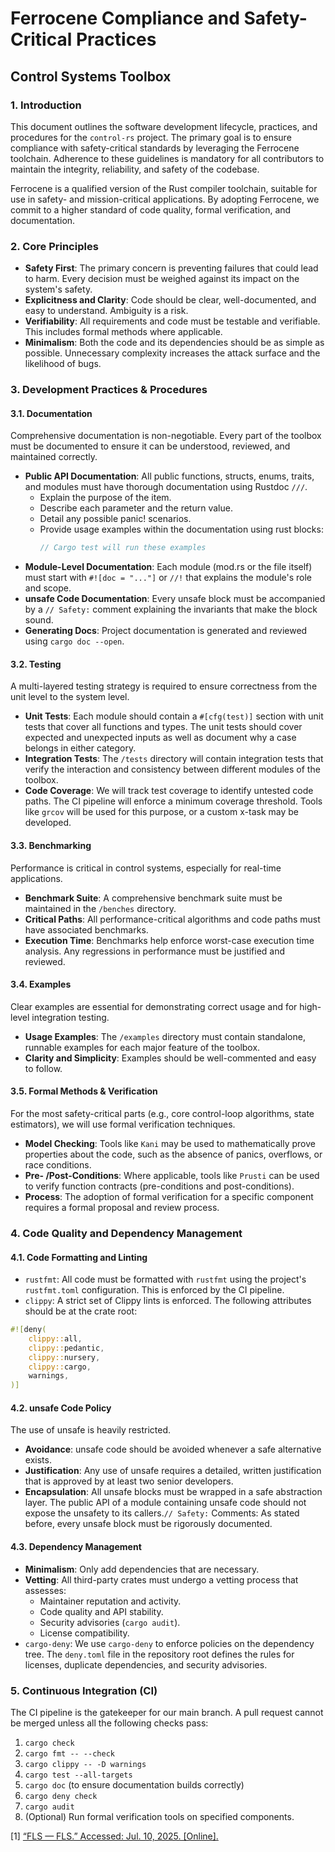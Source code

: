 # Ferrocene Compliance and Safety-Critical Practices
## Control Systems Toolbox
### 1. Introduction

This document outlines the software development lifecycle, practices, and procedures for the `control-rs` project. 
The primary goal is to ensure compliance with safety-critical standards by leveraging the Ferrocene toolchain. 
Adherence to these guidelines is mandatory for all contributors to maintain the integrity, reliability, and safety of 
the codebase.

Ferrocene is a qualified version of the Rust compiler toolchain, suitable for use in safety- and mission-critical 
applications. By adopting Ferrocene, we commit to a higher standard of code quality, formal verification, and 
documentation.

### 2. Core Principles
* **Safety First**: The primary concern is preventing failures that could lead to harm. Every decision must be 
weighed against its impact on the system's safety.
* **Explicitness and Clarity**: Code should be clear, well-documented, and easy to understand. Ambiguity is a risk.
* **Verifiability**: All requirements and code must be testable and verifiable. This includes formal methods where 
applicable.
* **Minimalism**: Both the code and its dependencies should be as simple as possible. Unnecessary complexity increases 
the attack surface and the likelihood of bugs.

### 3. Development Practices & Procedures
#### 3.1. Documentation
Comprehensive documentation is non-negotiable. Every part of the toolbox must be documented to ensure it can be 
understood, reviewed, and maintained correctly.
* **Public API Documentation**: All public functions, structs, enums, traits, and modules must have thorough 
documentation using Rustdoc `///`.
  * Explain the purpose of the item.
  * Describe each parameter and the return value.
  * Detail any possible panic! scenarios.
  * Provide usage examples within the documentation using rust blocks:
    ```rust
    // Cargo test will run these examples
    ```
* **Module-Level Documentation**: Each module (mod.rs or the file itself) must start with `#![doc = "..."]` or `//!` 
that explains the module's role and scope.
* **unsafe Code Documentation**: Every unsafe block must be accompanied by a `// Safety:` comment explaining the 
invariants that make the block sound.
* **Generating Docs**: Project documentation is generated and reviewed using `cargo doc --open`.

#### 3.2. Testing
A multi-layered testing strategy is required to ensure correctness from the unit level to the system level.
* **Unit Tests**: Each module should contain a `#[cfg(test)]` section with unit tests that cover all functions and 
types. The unit tests should cover expected and unexpected inputs as well as document why a case belongs in either
category.
* **Integration Tests**: The `/tests` directory will contain integration tests that verify the interaction and 
consistency between different modules of the toolbox.
* **Code Coverage**: We will track test coverage to identify untested code paths. The CI pipeline will enforce a 
minimum coverage threshold. Tools like `grcov` will be used for this purpose, or a custom x-task may be developed.

#### 3.3. Benchmarking
Performance is critical in control systems, especially for real-time applications.
* **Benchmark Suite**: A comprehensive benchmark suite must be maintained in the `/benches` directory.
* **Critical Paths**: All performance-critical algorithms and code paths must have associated benchmarks.
* **Execution Time**: Benchmarks help enforce worst-case execution time analysis. Any regressions in performance must 
be justified and reviewed.

#### 3.4. Examples
Clear examples are essential for demonstrating correct usage and for high-level integration testing.
* **Usage Examples**: The `/examples` directory must contain standalone, runnable examples for each major feature of 
the toolbox.
* **Clarity and Simplicity**: Examples should be well-commented and easy to follow.

#### 3.5. Formal Methods & Verification
For the most safety-critical parts (e.g., core control-loop algorithms, state estimators), we will use formal 
verification techniques.
* **Model Checking**: Tools like `Kani` may be used to mathematically prove properties about the code, such as the 
absence of panics, overflows, or race conditions.
* **Pre- /Post-Conditions**: Where applicable, tools like `Prusti` can be used to verify function contracts 
(pre-conditions and post-conditions).
* **Process**: The adoption of formal verification for a specific component requires a formal proposal and review 
process.

### 4. Code Quality and Dependency Management
#### 4.1. Code Formatting and Linting
* `rustfmt`: All code must be formatted with `rustfmt` using the project's `rustfmt.toml` configuration. This is 
enforced by the CI pipeline.
* `clippy`: A strict set of Clippy lints is enforced. The following attributes should be at the crate root:
```rust
#![deny(
    clippy::all,
    clippy::pedantic,
    clippy::nursery,
    clippy::cargo,
    warnings,
)]
```
#### 4.2. unsafe Code Policy
The use of unsafe is heavily restricted.
* **Avoidance**: unsafe code should be avoided whenever a safe alternative exists.
* **Justification**: Any use of unsafe requires a detailed, written justification that is approved by at least two 
senior developers.
* **Encapsulation**: All unsafe blocks must be wrapped in a safe abstraction layer. The public API of a module 
containing unsafe code should not expose the unsafety to its callers.`// Safety:` Comments: As stated before, every 
unsafe block must be rigorously documented.

#### 4.3. Dependency Management
* **Minimalism**: Only add dependencies that are necessary.
* **Vetting**: All third-party crates must undergo a vetting process that assesses: 
  * Maintainer reputation and activity.
  * Code quality and API stability. 
  * Security advisories (`cargo audit`).
  * License compatibility.
* `cargo-deny`: We use `cargo-deny` to enforce policies on the dependency tree. The `deny.toml` file in the repository 
root defines the rules for licenses, duplicate dependencies, and security advisories.

### 5. Continuous Integration (CI)
The CI pipeline is the gatekeeper for our main branch. A pull request cannot be merged unless all the following checks 
pass:
1. `cargo check`
2. `cargo fmt -- --check`
3. `cargo clippy -- -D warnings`
4. `cargo test --all-targets`
5. `cargo doc` (to ensure documentation builds correctly)
6. `cargo deny check`
7. `cargo audit`
8. (Optional) Run formal verification tools on specified components.

[1] [“FLS — FLS.” Accessed: Jul. 10, 2025. [Online].](https://rust-lang.github.io/fls/)
